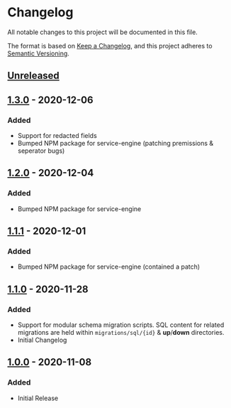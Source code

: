 # Changelog
All notable changes to this project will be documented in this file.

The format is based on [Keep a Changelog](https://keepachangelog.com/en/1.0.0/),
and this project adheres to [Semantic Versioning](https://semver.org/spec/v2.0.0.html).

## [Unreleased]

## [1.3.0] - 2020-12-06
### Added
- Support for redacted fields
- Bumped NPM package for service-engine (patching premissions & seperator bugs)

## [1.2.0] - 2020-12-04
### Added
- Bumped NPM package for service-engine

## [1.1.1] - 2020-12-01
### Added
- Bumped NPM package for service-engine (contained a patch)

## [1.1.0] - 2020-11-28
### Added
- Support for modular schema migration scripts. SQL content for related migrations are held within `migrations/sql/{id}` & **up**/**down** directories.
- Initial Changelog

## [1.0.0] - 2020-11-08
### Added
- Initial Release

[Unreleased]: https://github.com/sudowing/service-engine-docker/compare/HEAD...v1.3.0
[1.3.0]: https://github.com/sudowing/service-engine-docker/compare/v1.2.0...v1.3.0
[1.2.0]: https://github.com/sudowing/service-engine-docker/compare/v1.1.1...v1.2.0
[1.1.1]: https://github.com/sudowing/service-engine-docker/compare/v1.1.0...v1.1.1
[1.1.0]: https://github.com/sudowing/service-engine-docker/compare/v1.0.0...v1.1.0
[1.0.0]: https://github.com/sudowing/service-engine-docker/releases/tag/v1.0.0

